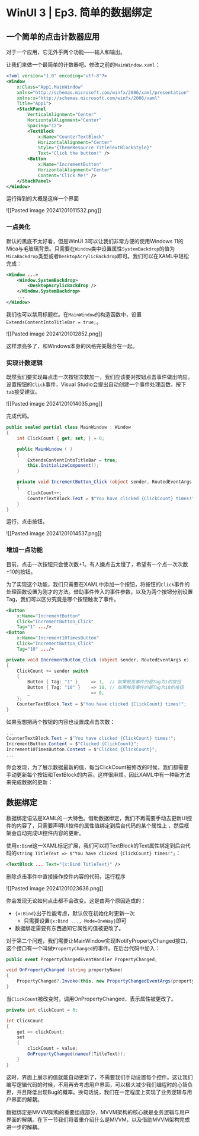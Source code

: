 # WinUI 3 | Ep3. 简单的数据绑定

## 一个简单的点击计数器应用

对于一个应用，它无外乎两个功能——输入和输出。

让我们来做一个最简单的计数器吧。修改之前的`MainWindow.xaml`：

```xml
<?xml version="1.0" encoding="utf-8"?>
<Window
    x:Class="App1.MainWindow"
    xmlns="http://schemas.microsoft.com/winfx/2006/xaml/presentation"
    xmlns:x="http://schemas.microsoft.com/winfx/2006/xaml"
    Title="App1">
    <StackPanel
        VerticalAlignment="Center"
        HorizontalAlignment="Center"
        Spacing="12">
        <TextBlock
            x:Name="CounterTextBlock"
            HorizontalAlignment="Center"
            Style="{ThemeResource TitleTextBlockStyle}"
            Text="Click the button!" />
        <Button
            x:Name="IncrementButton"
            HorizontalAlignment="Center"
            Content="Click Me!" />
    </StackPanel>
</Window>
```

运行得到的大概是这样一个界面

![[Pasted image 20241201011532.png]]

### 一点美化

默认的黑底不太好看，但是WinUI 3可以让我们非常方便的使用Windows 11的Mica与毛玻璃背景。只需要在`Window`类中设置属性`SystemBackdrop`的值为`MicaBackdrop`类型或者`DesktopAcrylicBackdrop`即可。我们可以在XAML中轻松完成：

```xml
<Window ...>
    <Window.SystemBackdrop>
        <DesktopAcrylicBackdrop />
    </Window.SystemBackdrop>
	...
</Window>
```

我们也可以禁用标题栏。在`MainWindow`的构造函数中，设置`ExtendsContentIntoTitleBar = true;`。

![[Pasted image 20241201012852.png]]

这样漂亮多了，和Windows本身的风格完美融合在一起。

### 实现计数逻辑

既然我们要实现每点击一次按钮次数加一，我们应该要对按钮点击事件做出响应。设置按钮的`Click`事件，Visual Studio会提出自动创建一个事件处理函数，按下`tab`接受建议。

![[Pasted image 20241201014035.png]]

完成代码。

```csharp
public sealed partial class MainWindow : Window
{
    int ClickCount { get; set; } = 0;

    public MainWindow ( )
    {
        ExtendsContentIntoTitleBar = true;
        this.InitializeComponent();
    }

    private void IncrementButton_Click (object sender, RoutedEventArgs e)
    {
        ClickCount++;
        CounterTextBlock.Text = $"You have clicked {ClickCount} times!";
    }
}
```

运行，点击按钮。

![[Pasted image 20241201014537.png]]

### 增加一点功能

目前，点击一次按钮只会使次数+1。有人嫌点击太慢了，希望有一个点一次次数+10的按钮。

为了实现这个功能，我们只需要在XAML中添加一个按钮，将按钮的`Click`事件的处理函数设置为刚才的方法。借助事件传入的事件参数，以及为两个按钮分别设置Tag，我们可以区分究竟是哪个按钮触发了事件。

```xml
<Button
	x:Name="IncrementButton"
	Click="IncrementButton_Click"
	Tag="1" .../>
<Button
	x:Name="Increment10TimesButton"
	Click="IncrementButton_Click"
	Tag="10" .../>
```

```csharp
private void IncrementButton_Click (object sender, RoutedEventArgs e)
{
	ClickCount += sender switch
	{
		Button { Tag: "1" }     => 1,  // 如果触发事件的是Tag为1的按钮
		Button { Tag: "10" }    => 10, // 如果触发事件的是Tag为10的按钮
		_                       => 0,
	};
	CounterTextBlock.Text = $"You have clicked {ClickCount} times!";
}
```

如果我想把两个按钮的内容也设置成点击次数：

```csharp
...
CounterTextBlock.Text = $"You have clicked {ClickCount} times!";
IncrementButton.Content = $"Clicked {ClickCount}";
Increment10TimesButton.Content = $"Clicked {ClickCount}";
...
```

你会发现，为了展示数据最新的值，每当ClickCount被修改的时候，我们都需要手动更新每个按钮和TextBlock的内容。这样很麻烦。因此XAML中有一种新方法来完成数据的更新：

## 数据绑定

数据绑定语法是XAML的一大特色。借助数据绑定，我们不再需要手动去更新UI控件的内容了，只需要声明UI控件的属性值绑定到后台代码的某个属性上 ，然后框架会自动完成UI控件内容的更新。

使用`x:Bind`这一XAML标记扩展，我们可以将TextBlock的Text属性绑定到后台代码的`string TitleText => $"You have clicked {ClickCount} times!";`：

```xml
<TextBlock ... Text="{x:Bind TitleText}" />
```

删除点击事件中直接操作控件内容的代码，运行程序

![[Pasted image 20241201023636.png]]

你会发现无论如何点击都不会改变。这是由两个原因造成的：

- `{x:Bind}`出于性能考虑，默认仅在初始化时更新一次
	- 只需要设置`{x:Bind ..., Mode=OneWay}`即可
- 数据绑定需要有东西通知它属性的值被更改了。

对于第二个问题，我们需要让MainWindow实现INotifyPropertyChanged接口，这个接口有一个叫做`PropertyChanged`的事件。在后台代码中加入：

```csharp
public event PropertyChangedEventHandler PropertyChanged;

void OnPropertyChanged (string propertyName)
{
	PropertyChanged?.Invoke(this, new PropertyChangedEventArgs(propertyName));
}
```

当`ClickCount`被改变时，调用OnPropertyChanged，表示属性被更改了。

```csharp
private int clickCount = 0;

int ClickCount
{
	get => clickCount;
	set
	{
		clickCount = value;
		OnPropertyChanged(nameof(TitleText));
	}
}
```

这时，界面上展示的值就能自动更新了，不需要我们手动设置每个控件。这让我们编写逻辑代码的时候，不用再去考虑用户界面，可以极大减少我们编程时的心智负担，并且降低出现Bug的概率。换句话说，我们在一定程度上实现了业务逻辑与用户界面的解耦。

数据绑定是MVVM架构的重要组成部分，MVVM架构的核心就是业务逻辑与用户界面的解耦。在下一节我们将着重介绍什么是MVVM，以及借助MVVM架构完成进一步的解耦。